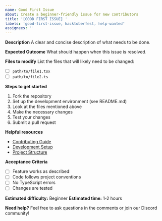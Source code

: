 ```yaml
---
name: Good First Issue
about: Create a beginner-friendly issue for new contributors
title: '[GOOD FIRST ISSUE] '
labels: 'good-first-issue, hacktoberfest, help-wanted'
assignees: ''
---
```


**Description**
A clear and concise description of what needs to be done.

**Expected Outcome**
What should happen when this issue is resolved.

**Files to modify**
List the files that will likely need to be changed:
- [ ] `path/to/file1.tsx`
- [ ] `path/to/file2.ts`

**Steps to get started**
1. Fork the repository
2. Set up the development environment (see README.md)
3. Look at the files mentioned above
4. Make the necessary changes
5. Test your changes
6. Submit a pull request

**Helpful resources**
- [Contributing Guide](CONTRIBUTING.md)
- [Development Setup](README.md#quick-start)
- [Project Structure](CONTRIBUTING.md#project-structure)

**Acceptance Criteria**
- [ ] Feature works as described
- [ ] Code follows project conventions
- [ ] No TypeScript errors
- [ ] Changes are tested

**Estimated difficulty:** Beginner
**Estimated time:** 1-2 hours

**Need help?**
Feel free to ask questions in the comments or join our Discord community!